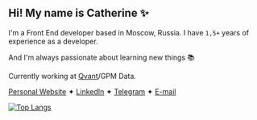 ## Hi! My name is Catherine ✨

I'm a Front End developer based in Moscow, Russia. I have `1,5+` years of experience as a developer.

And I'm always passionate about learning new things 📚

Currently working at [Qvant](https://github.com/Qvant-lab)/GPM Data.

[Personal Website](https://rrrageinput.com) ✦ [LinkedIn](https://www.linkedin.com/in/ezaslavskaya/) ✦ [Telegram](https://t.me/supramodum) ✦ [E-mail](3mfhognm5@relay.firefox.com)

[![Top Langs](https://github-readme-stats.vercel.app/api/top-langs/?username=supra-modum&theme=buefy&layout=compact)](https://github.com/supramodum/github-readme-stats)


<!--
**supra-modum/supra-modum** is a ✨ _special_ ✨ repository because its `README.md` (this file) appears on your GitHub profile.

Here are some ideas to get you started:

- 🔭 I’m currently working on ...
- 🌱 I’m currently learning ...
- 👯 I’m looking to collaborate on ...
- 🤔 I’m looking for help with ...
- 💬 Ask me about ...
- 📫 How to reach me: ...
- 😄 Pronouns: ...
- ⚡ Fun fact: ...
-->
